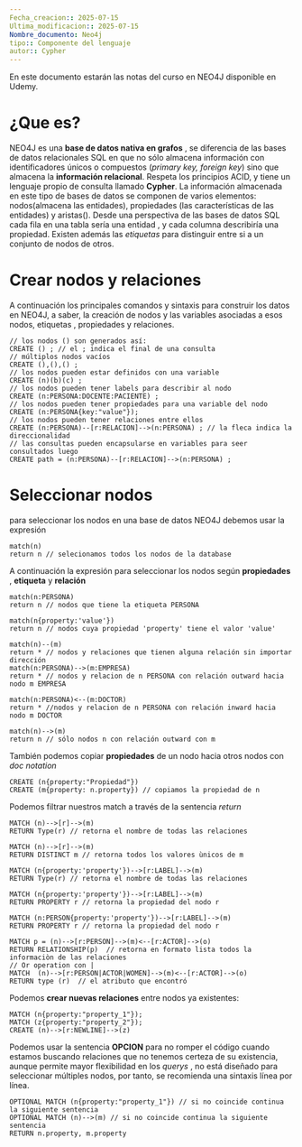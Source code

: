 ```yaml
---
Fecha_creacion:: 2025-07-15
Ultima_modificacion:: 2025-07-15
Nombre_documento: Neo4j
tipo:: Componente del lenguaje
autor:: Cypher
---
```


En este documento estarán las notas del curso en NEO4J disponible en Udemy. 
# ¿Que es?

NEO4J es una **base de datos nativa en grafos** , se diferencia de las bases de datos relacionales SQL en que no sólo almacena información con identificadores únicos o compuestos (*primary key, foreign key*) sino que almacena la **información relacional**. Respeta los principios ACID, y tiene un lenguaje propio de consulta llamado **Cypher**. La información almacenada en este tipo de bases de datos se componen de varios elementos: nodos(almacena las entidades), propiedades (las características de las entidades) y aristas(). Desde una perspectiva de las bases de datos SQL cada fila en una tabla sería una entidad , y cada columna describiría una propiedad. Existen además las *etiquetas* para distinguir entre si a un conjunto de nodos de otros. 

# Crear nodos y relaciones

A continuación los principales comandos y sintaxis para construir los datos en NEO4J, a saber, la creación de nodos y las variables asociadas a esos nodos, etiquetas , propiedades y relaciones. 

```cypher fold title:create_node ln:true 
// los nodos () son generados así: 
CREATE () ; // el ; indica el final de una consulta 
// múltiplos nodos vacíos
CREATE (),(),() ;
// los nodos pueden estar definidos con una variable
CREATE (n)(b)(c) ;
// los nodos pueden tener labels para describir al nodo  
CREATE (n:PERSONA:DOCENTE:PACIENTE) ;
// los nodos pueden tener propiedades para una variable del nodo
CREATE (n:PERSONA{key:"value"});
// los nodos pueden tener relaciones entre ellos
CREATE (n:PERSONA)--[r:RELACION]-->(n:PERSONA) ; // la fleca indica la direccionalidad 
// las consultas pueden encapsularse en variables para seer consultados luego
CREATE path = (n:PERSONA)--[r:RELACION]-->(n:PERSONA) ;
```
# Seleccionar nodos
para seleccionar los nodos en una base de datos NEO4J debemos usar la expresión
```cypher fold title:expretion_node ln:true
match(n)
return n // selecionamos todos los nodos de la database
```
A continuación  la expresión para seleccionar los nodos según **propiedades** , **etiqueta** y **relación**

```cypher fold title:march_node ln:true 
match(n:PERSONA)
return n // nodos que tiene la etiqueta PERSONA

match(n{property:'value'})
return n // nodos cuya propiedad 'property' tiene el valor 'value'

match(n)--(m)
return * // nodos y relaciones que tienen alguna relación sin importar dirección
match(n:PERSONA)-->(m:EMPRESA)
return * // nodos y relacion de n PERSONA con relación outward hacia nodo m EMPRESA

match(n:PERSONA)<--(m:DOCTOR)
return * //nodos y relacion de n PERSONA con relación inward hacia nodo m DOCTOR

match(n)-->(m)
return n // sólo nodos n con relación outward con m 
```

También podemos copiar **propiedades** de un nodo hacia otros nodos con *doc notation*

```cypher fold title:copy_node ln:true 
CREATE (n{property:"Propiedad"})
CREATE (m{property: n.property}) // copiamos la propiedad de n
```

Podemos filtrar nuestros match a través de la sentencia *return*

```cypher unfold title:filter_node ln:true 
MATCH (n)-->[r]-->(m)
RETURN Type(r) // retorna el nombre de todas las relaciones 

MATCH (n)-->[r]-->(m)
RETURN DISTINCT m // retorna todos los valores ùnicos de m 

MATCH (n{property:'property'})-->[r:LABEL]-->(m)
RETURN Type(r) // retorna el nombre de todas las relaciones 

MATCH (n{property:'property'})-->[r:LABEL]-->(m)
RETURN PROPERTY r // retorna la propiedad del nodo r  

MATCH (n:PERSON{property:'property'})-->[r:LABEL]-->(m)
RETURN PROPERTY r // retorna la propiedad del nodo r  

MATCH p = (n)-->[r:PERSON]-->(m)<--[r:ACTOR]-->(o)
RETURN RELATIONSHIP(p)  // retorna en formato lista todos la informaciòn de las relaciones   
// Or operation con | 
MATCH  (n)-->[r:PERSON|ACTOR|WOMEN]-->(m)<--[r:ACTOR]-->(o)
RETURN type (r)  // el atributo que encontró

```

Podemos **crear nuevas relaciones** entre nodos ya existentes: 

```cypher unfold title:filter_node ln:true 
MATCH (n{property:"property_1"});
MATCH (z{property:"property_2"});
CREATE (n)-->[r:NEWLINE]-->(z)
```

Podemos usar la sentencia  **OPCION** para no romper el código cuando estamos buscando relaciones que no tenemos certeza de su existencia, aunque permite mayor flexibilidad en los *querys* , no está diseñado para seleccionar múltiples nodos, por tanto, se recomienda una sintaxis línea por línea. 

```cypher unfold title:opcional_node ln:true 
OPTIONAL MATCH (n{property:"property_1"}) // si no coincide continua la siguiente sentencia
OPTIONAL MATCH (n)-->(m) // si no coincide continua la siguiente sentencia
RETURN n.property, m.property
```